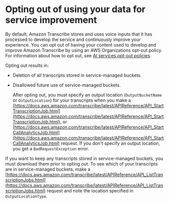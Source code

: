 # Opting out of using your data for service improvement<a name="opt-out"></a>

By default, Amazon Transcribe stores and uses voice inputs that it has processed to develop the service and continuously improve your experience\. You can opt out of having your content used to develop and improve Amazon Transcribe by using an AWS Organizations opt\-out policy\. For information about how to opt out, see [AI services opt\-out policies](https://docs.aws.amazon.com/organizations/latest/userguide/orgs_manage_policies_ai-opt-out.html)\.

Opting out results in:
+ Deletion of all transcripts stored in service\-managed buckets\.
+ Disallowed future use of service\-managed buckets\.

  After opting out, you must specify an output location \(`OutputBucketName` or `OutputLocation`\) for your transcripts when you make a [https://docs.aws.amazon.com/transcribe/latest/APIReference/API_StartTranscriptionJob.html](https://docs.aws.amazon.com/transcribe/latest/APIReference/API_StartTranscriptionJob.html), or [https://docs.aws.amazon.com/transcribe/latest/APIReference/API_StartCallAnalyticsJob.html](https://docs.aws.amazon.com/transcribe/latest/APIReference/API_StartCallAnalyticsJob.html) request\. If you don't specify an output location, you get a `BadRequestException` error\.

If you want to keep any transcripts stored in service\-managed buckets, you must download them prior to opting out\. To see which of your transcripts are in service\-managed buckets, make a [https://docs.aws.amazon.com/transcribe/latest/APIReference/API_ListTranscriptionJobs.html](https://docs.aws.amazon.com/transcribe/latest/APIReference/API_ListTranscriptionJobs.html) request and note the location specified in `OutputLocationType`\.